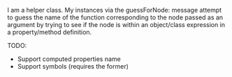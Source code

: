 I am a helper class. My instances via the guessForNode: message attempt to guess the name of the function corresponding to the node passed as an argument by trying to see if the node is within an object/class expression in a property/method definition.

TODO:
- Support computed properties name
- Support symbols (requires the former)